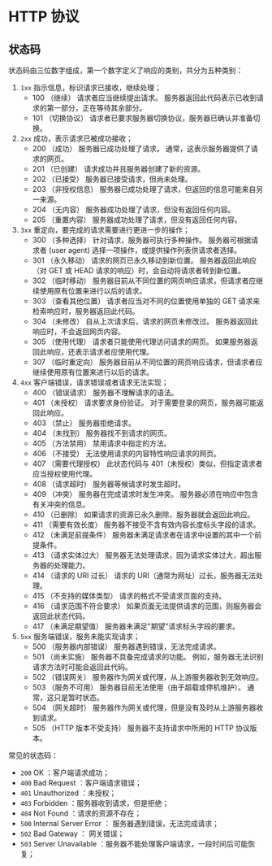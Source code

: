 
# HTTP 协议


## 状态码

状态码由三位数字组成，第一个数字定义了响应的类别，共分为五种类别：

1. `1xx` 指示信息，标识请求已接收，继续处理；
    - 100 （继续） 请求者应当继续提出请求。 服务器返回此代码表示已收到请求的第一部分，正在等待其余部分。
    - 101 （切换协议） 请求者已要求服务器切换协议，服务器已确认并准备切换。
2. `2xx` 成功，表示请求已被成功接收；
    - 200 （成功） 服务器已成功处理了请求。 通常，这表示服务器提供了请求的网页。
    - 201 （已创建） 请求成功并且服务器创建了新的资源。
    - 202 （已接受） 服务器已接受请求，但尚未处理。
    - 203 （非授权信息） 服务器已成功处理了请求，但返回的信息可能来自另一来源。
    - 204 （无内容） 服务器成功处理了请求，但没有返回任何内容。
    - 205 （重置内容） 服务器成功处理了请求，但没有返回任何内容。
3. `3xx` 重定向，要完成的请求需要进行更进一步的操作；
    - 300 （多种选择） 针对请求，服务器可执行多种操作。 服务器可根据请求者 (user agent) 选择一项操作，或提供操作列表供请求者选择。
    - 301 （永久移动） 请求的网页已永久移动到新位置。 服务器返回此响应（对 GET 或 HEAD 请求的响应）时，会自动将请求者转到新位置。
    - 302 （临时移动） 服务器目前从不同位置的网页响应请求，但请求者应继续使用原有位置来进行以后的请求。
    - 303 （查看其他位置） 请求者应当对不同的位置使用单独的 GET 请求来检索响应时，服务器返回此代码。
    - 304 （未修改） 自从上次请求后，请求的网页未修改过。 服务器返回此响应时，不会返回网页内容。
    - 305 （使用代理） 请求者只能使用代理访问请求的网页。 如果服务器返回此响应，还表示请求者应使用代理。
    - 307 （临时重定向） 服务器目前从不同位置的网页响应请求，但请求者应继续使用原有位置来进行以后的请求。
4. `4xx` 客户端错误，请求错误或者请求无法实现；
    - 400 （错误请求） 服务器不理解请求的语法。
    - 401 （未授权） 请求要求身份验证。 对于需要登录的网页，服务器可能返回此响应。
    - 403 （禁止） 服务器拒绝请求。
    - 404 （未找到） 服务器找不到请求的网页。
    - 405 （方法禁用） 禁用请求中指定的方法。
    - 406 （不接受） 无法使用请求的内容特性响应请求的网页。
    - 407 （需要代理授权） 此状态代码与 401（未授权）类似，但指定请求者应当授权使用代理。
    - 408 （请求超时） 服务器等候请求时发生超时。
    - 409 （冲突） 服务器在完成请求时发生冲突。 服务器必须在响应中包含有关冲突的信息。
    - 410 （已删除） 如果请求的资源已永久删除，服务器就会返回此响应。
    - 411 （需要有效长度） 服务器不接受不含有效内容长度标头字段的请求。
    - 412 （未满足前提条件） 服务器未满足请求者在请求中设置的其中一个前提条件。
    - 413 （请求实体过大） 服务器无法处理请求，因为请求实体过大，超出服务器的处理能力。
    - 414 （请求的 URI 过长） 请求的 URI（通常为网址）过长，服务器无法处理。
    - 415 （不支持的媒体类型） 请求的格式不受请求页面的支持。
    - 416 （请求范围不符合要求） 如果页面无法提供请求的范围，则服务器会返回此状态代码。
    - 417 （未满足期望值） 服务器未满足"期望"请求标头字段的要求。
5. `5xx` 服务端错误，服务未能实现请求；
    - 500 （服务器内部错误） 服务器遇到错误，无法完成请求。
    - 501 （尚未实施） 服务器不具备完成请求的功能。 例如，服务器无法识别请求方法时可能会返回此代码。
    - 502 （错误网关） 服务器作为网关或代理，从上游服务器收到无效响应。
    - 503 （服务不可用） 服务器目前无法使用（由于超载或停机维护）。 通常，这只是暂时状态。
    - 504 （网关超时） 服务器作为网关或代理，但是没有及时从上游服务器收到请求。
    - 505 （HTTP 版本不受支持） 服务器不支持请求中所用的 HTTP 协议版本。

常见的状态码：

- `200` OK ：客户端请求成功；
- `400` Bad Request ：客户端请求错误；
- `401` Unauthorized ：未授权；
- `403` Forbidden ：服务器收到请求，但是拒绝；
- `404` Not Found ：请求的资源不存在；
- `500` Internal Server Error ： 服务器遇到错误，无法完成请求；
- `502` Bad Gateway ： 网关错误；
- `503` Server Unavailable ：服务器不能处理客户端请求，一段时间后可能恢复；
